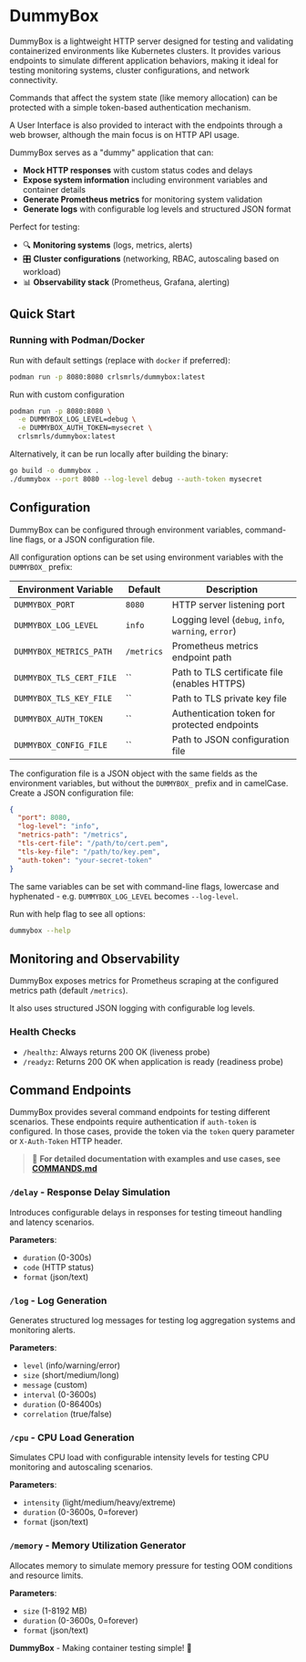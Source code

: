# DummyBox

DummyBox is a lightweight HTTP server designed for testing and validating containerized environments like Kubernetes clusters. It provides various endpoints to simulate different application behaviors, making it ideal for testing monitoring systems, cluster configurations, and network connectivity. 

Commands that affect the system state (like memory allocation) can be protected with a simple token-based authentication mechanism.

A User Interface is also provided to interact with the endpoints through a web browser, although the main focus is on HTTP API usage.

DummyBox serves as a "dummy" application that can:
- **Mock HTTP responses** with custom status codes and delays
- **Expose system information** including environment variables and container details
- **Generate Prometheus metrics** for monitoring system validation
- **Generate logs** with configurable log levels and structured JSON format


Perfect for testing:
- 🔍 **Monitoring systems** (logs, metrics, alerts)
- 🎛️ **Cluster configurations** (networking, RBAC, autoscaling based on workload)
- 📊 **Observability stack** (Prometheus, Grafana, alerting)


## Quick Start

### Running with Podman/Docker

Run with default settings (replace with `docker` if preferred):

```bash
podman run -p 8080:8080 crlsmrls/dummybox:latest
```

Run with custom configuration
```bash
podman run -p 8080:8080 \
  -e DUMMYBOX_LOG_LEVEL=debug \
  -e DUMMYBOX_AUTH_TOKEN=mysecret \
  crlsmrls/dummybox:latest
```

Alternatively, it can be run locally after building the binary:

```bash
go build -o dummybox .
./dummybox --port 8080 --log-level debug --auth-token mysecret
```

## Configuration

DummyBox can be configured through environment variables, command-line flags, or a JSON configuration file.

All configuration options can be set using environment variables with the `DUMMYBOX_` prefix:

| Environment Variable | Default | Description |
|---------------------|---------|-------------|
| `DUMMYBOX_PORT` | `8080` | HTTP server listening port |
| `DUMMYBOX_LOG_LEVEL` | `info` | Logging level (`debug`, `info`, `warning`, `error`) |
| `DUMMYBOX_METRICS_PATH` | `/metrics` | Prometheus metrics endpoint path |
| `DUMMYBOX_TLS_CERT_FILE` | `` | Path to TLS certificate file (enables HTTPS) |
| `DUMMYBOX_TLS_KEY_FILE` | `` | Path to TLS private key file |
| `DUMMYBOX_AUTH_TOKEN` | `` | Authentication token for protected endpoints |
| `DUMMYBOX_CONFIG_FILE` | `` | Path to JSON configuration file |


The configuration file is a JSON object with the same fields as the environment variables, but without the `DUMMYBOX_` prefix and in camelCase. Create a JSON configuration file:

```json
{
  "port": 8080,
  "log-level": "info",
  "metrics-path": "/metrics",
  "tls-cert-file": "/path/to/cert.pem",
  "tls-key-file": "/path/to/key.pem",
  "auth-token": "your-secret-token"
}
```

The same variables can be set with command-line flags, lowercase and hyphenated - e.g. `DUMMYBOX_LOG_LEVEL` becomes `--log-level`.

Run with help flag to see all options:

```bash
dummybox --help
```

## Monitoring and Observability

DummyBox exposes metrics for Prometheus scraping at the configured metrics path (default `/metrics`).

It also uses structured JSON logging with configurable log levels. 

### Health Checks

- `/healthz`: Always returns 200 OK (liveness probe)
- `/readyz`: Returns 200 OK when application is ready (readiness probe)

## Command Endpoints

DummyBox provides several command endpoints for testing different scenarios. These endpoints require authentication if `auth-token` is configured. In those cases, provide the token via the `token` query parameter or `X-Auth-Token` HTTP header.

> 📖 **For detailed documentation with examples and use cases, see [COMMANDS.md](COMMANDS.md)**

### `/delay` - Response Delay Simulation

Introduces configurable delays in responses for testing timeout handling and latency scenarios.

**Parameters**: 
- `duration` (0-300s)
- `code` (HTTP status)
- `format` (json/text)

### `/log` - Log Generation

Generates structured log messages for testing log aggregation systems and monitoring alerts.

**Parameters**: 
- `level` (info/warning/error)
- `size` (short/medium/long)
- `message` (custom)
- `interval` (0-3600s)
- `duration` (0-86400s)
- `correlation` (true/false)


### `/cpu` - CPU Load Generation

Simulates CPU load with configurable intensity levels for testing CPU monitoring and autoscaling scenarios.

**Parameters**: 
- `intensity` (light/medium/heavy/extreme)
- `duration` (0-3600s, 0=forever)
- `format` (json/text)

### `/memory` - Memory Utilization Generator

Allocates memory to simulate memory pressure for testing OOM conditions and resource limits.

**Parameters**:
- `size` (1-8192 MB)
- `duration` (0-3600s, 0=forever)
- `format` (json/text)


**DummyBox** - Making container testing simple! 🚀
